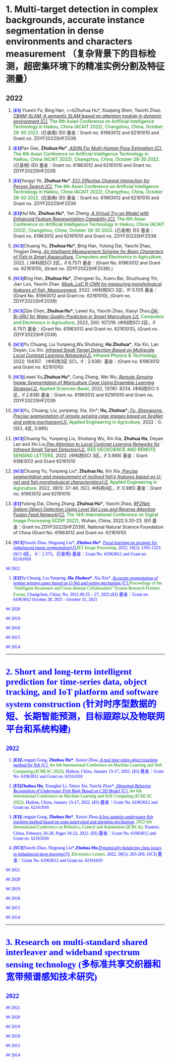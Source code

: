 <a name="01"></a>
# 1. Multi-target detection in complex backgrounds, accurate instance segmentation in dense environments and characters measurement （复杂背景下的目标检测，超密集环境下的精准实例分割及特征测量）
## 2022
<ol>
<!--
<p style="margin-top: 8px;"><li><font face="verdana" color="blue"><b>[TNNLS]</b></font> Xihong Yang, Xiaochang Hu, Sihang Zhou, <b>Xinwang Liu</b>, En Zhu: <i><u>Interpolation-based Contrastive Learning for Few-Label Semi-Supervised Learning</u></i>. <font color="green">IEEE Transactions on Neural Networks and Learning Systems (<b>TNNLS</b>)</font>. (Accepted in June 2022)<a href = "https://github.com/xinwangliu/xinwangliu.github.io/blob/main/document/new_paper/TNNLS22-Interpolation%20based%20Contrastive%20Learning%20for%20Few%20Label%20SemiSupervised%20Learning.pdf">[PDF]</a></li></p> 
-->
 
 <!--1-->
 <p style="margin-top: 8px;"><li><font face="verdana" color="blue"><b>[EI]</b></font> Yuexin Fu, Bing Han, <>bZhuhua Hu*</b>, Xiuqiang Shen, Yaochi Zhao. <i><u>CBAM-SLAM: A semantic SLAM based on attention module in dynamic environment [C].</u></i><font color="green"> The 6th Asian Conference on Artificial Intelligence Technology in Haikou, China (ACAIT 2022), Changzhou, China, October 28-30 2022</font>. (已录用) (EI) 基金：Grant no. 61963012 and 62161010 and Grant no. ZDYF2022SHFZ039.</li></p>
 
 <!--2-->
<p style="margin-top: 8px;"><li><font face="verdana" color="blue"><b>[EI]</b></font>Pan Gao, <b>Zhuhua Hu*</b>.<i><u> ASHN For Multi-Human Pose Estimation [C].</u></i> <font color="green"> The 6th Asian Conference on Artificial Intelligence Technology in Haikou, China (ACAIT 2022), Changzhou, China, October 28-30 2022</font>. (已录用) (EI) 基金：Grant no. 61963012 and 62161010 and Grant no. ZDYF2022SHFZ039.</li></p>
 
<!--3-->
<p style="margin-top: 8px;"><li><font face="verdana" color="blue"><b>[EI]</b></font>Yongyi Ye, <b>Zhuhua Hu*</b>.<i><u> ECI: Effective Channel Interaction for Person Search [C].</u></i> <font color="green">The 6th Asian Conference on Artificial Intelligence Technology in Haikou, China (ACAIT 2022), Changzhou, China, October 28-30 2022</font>. (已录用) (EI) 基金：Grant no. 61963012 and 62161010 and Grant no. ZDYF2022SHFZ039.</li></p>

<!--4-->
<p style="margin-top: 8px;"><li><font face="verdana" color="blue"><b>[EI]</b></font>Hui Ma, <b>Zhuhua Hu*</b>, Yan Zheng.<i><u> A Virtual Try-on Model with Enhanced Feature Representation Capability [C].</u></i> <font color="green">The 6th Asian Conference on Artificial Intelligence Technology in Haikou, China (ACAIT 2022), Changzhou, China, October 28-30 2022</font>. (已录用) (EI) 基金：Grant no. 61963012 and 62161010 and Grant no. ZDYF2022SHFZ039.</li></p>
 
 <!--5-->
 <p style="margin-top: 8px;"><li><font face="verdana" color="blue"><b>[SCI]</b></font>Chuang Yu, <b>Zhuhua Hu*</b>, Bing Han, Yutong Dai, Yaochi Zhao, Yingjun Deng.<i><u> An Intelligent Measurement Scheme for Basic Characters of Fish in Smart Aquaculture.</u></i><font color="green"> Computers and Electronics in Agriculture,</font> 2022. ( (中科院SCI 2区，if 6.757) 基金：(Grant No. 61963012 and Grant no. 62161010), (Grant no. ZDYF2022SHFZ039).)</li></p>
 
 <!--6-->
 <p style="margin-top: 8px;"><li><font face="verdana" color="blue"><b>[SCI]</b></font>Bing Han, <b>Zhuhua Hu*</b>, Zhengwei Su, Xueru Bai, Shuzhuang Yin, Jian Luo, Yaochi Zhao. <i><u>Mask_LaC R-CNN for measuring morphological features of fish, Measurement</u></i>, 2022. (中科院SCI 2区，IF:5.131) 基金：(Grant No. 61963012 and Grant no. 62161010), (Grant no. ZDYF2022SHFZ039)</li></p>
 
 <!--7-->
 <p style="margin-top: 8px;"><li><font face="verdana" color="blue"><b>[SCI]</b></font>Zijie Chen, <b>Zhuhua Hu*</b>, Lewei Xu, Yaochi Zhao, Xiaoyi Zhou.<i><u>DA-Bi-SRU for Water Quality Prediction in Smart Mariculture [J].</u></i><font color="green"> Computers and Electronics in Agriculture,</font> 2022, 200: 107219. (中科院SCI 2区，if 6.757) 基金：(Grant No. 61963012 and Grant no. 62161010), (Grant no. ZDYF2022SHFZ039).</li></p>
 
<!--8-->
 <p style="margin-top: 8px;"><li><font face="verdana" color="blue"><b>[SCI]</b></font>Yu Chuang, Liu Yunpeng,Wu Shuhang, <b>Hu Zhuhua*</b>, Xia Xin, Lan Deyan, Liu Xin. <i><u>Infrared Small Target Detection Based on Multiscale Local Contrast Learning Networks[J].</u></i> <font color="green">Infrared Physics & Technology,</font> 2022: 104107. （中科院3区 SCI，if：2.638）基金：(Grant no. 61963012 and Grant no. 62161010)</li></p>
 
<!--9-->
 <p style="margin-top: 8px;"><li><font face="verdana" color="blue"><b>[SCI]</b></font>Lewei Xu,<b>Zhuhua Hu*</b>, Cong Zhang, Wei Wu.<i><u> Remote Sensing Image Segmentation of Mariculture Cage Using Ensemble Learning Strategy[J].</u></i><font color="green"> Applied Sciences-Basel,</font> 2022, 12(16): 8234. (中科院SCI 3区，if 2.838) 基金：Grant no. 61963012 and 62161010 and Grant no. ZDYF2022SHFZ039.</li></p>

<!--10-->
 <p style="margin-top: 8px;"><li><font face="verdana" color="blue"><b>[SCI]</b></font>Yu, Chuang; Liu, yunpeng; Xia, Xin*;<b> Hu, Zhuhua*</b>;<i><u> Fu, Shengpeng. Precise segmentation of remote sensing cage images based on SegNet and voting mechanism[J],</u></i><font color="green"> Applied Engineering in Agriculture,</font> 2022：0. (SCI, 4区, 0.985) </li></p>

<!--11-->
 <p style="margin-top: 8px;"><li><font face="verdana" color="blue"><b>[SCI]</b></font>Chuang Yu, Yunpeng Liu, Shuhang Wu, Xin Xia, <b>Zhuhua Hu</b>, Deyan Lan and Xin Liu,<i><u>Pay Attention to Local Contrast Learning Networks for Infrared Small Target Detection[J].</u></i><font color="green"> IEEE GEOSCIENCE AND REMOTE SENSING LETTERS,</font> 2022. (中科院SCI 3区，if 3.966) 基金：Grant 61963012 and Grant 62161010</li></p>

<!--14-->
 <p style="margin-top: 8px;"><li><font face="verdana" color="blue"><b>[SCI]</b></font>Chuang Yu, Yunpeng Liu*, <b>Zhuhua Hu</b>, Xin Xia.<i><u> Precise segmentation and measurement of inclined fish’s features based on U-net and fish morphological characteristics[J].</u></i><font color="green"> Applied Engineering in Agriculture,</font> 2022, 38(1): 37-48. (SCI, 中科院4区，if: 0.985) 基金：Grant no. 61963012 and 62161010</li></p>

 
 <!--18-->
 <p style="margin-top: 8px;"><li><font face="verdana" color="blue"><b>[EI]</b></font>Yutong Dai, Chong Zhang, <b>Zhuhua Hu*</b>, Yaochi Zhao, <i><u>RF2Net: Salient Object Detection Using Level Set Loss and Reverse Attention Fusion Feed Network[C].</u></i><font color="green"> The 14th International Conference on Digital Image Processing (ICDIP 2022),</font> Wuhan, China, 2022.5.20-23. (EI)  基金：Grant no.ZDYF2022SHFZ039), National Natural Science Foundation of China (Grant No. 61963012 and Grant no. 62161010)</li></p>

 
  <!--21-->
 <p style="margin-top: 8px;"><li><font face="verdana" color="blue"><b>[SCI]</b>Yaochi Zhao, Shiguang Liu*, <b>Zhuhua Hu*</b>. <i><u>Focal learning on stranger for imbalanced image segmentation[J].</u></i><font color="green">IET Image Processing,</font> 2022, 16(5): 1305-1323. (SCI 4区， if：2.373，已录用) 基金：Grant No. 61963012 and Grant no. 62161010</li></p>
 
  
  
  
 </ol>
## 2021
 <ol>
<!--
<p style="margin-top: 8px;"><li><font face="verdana" color="blue"><b>[TYCB]</b></font> <b>Xinwang Liu</b>, Lei Wang, Jianping Yin, En Zhu, Jian Zhang: <i><u>An Efficient Approach to Integrating Radius Information into Multiple Kernel Learning</u></i>. <font color="green">IEEE Transactions on Cybernetics (<b>TYCB</b>)</font>. 43(2): 557-569 (2013) (CCF Rank B) <a href = "http://citeseerx.ist.psu.edu/viewdoc/download?doi=10.1.1.718.448&rep=rep1&type=pdf">[PDF]</a> <a href = "https://github.com/xinwangliu/Radius-incorporated-MKL-algorithm">[Code]</a></li></p>
-->
<!--15-->
 <p style="margin-top: 8px;"><li><font face="verdana" color="blue"><b>[EI]</b></font>Yu Chuang, Liu Yunpeng,<b> Hu Zhuhua*</b>, Xia Xin*.<i><u> Accurate segmentation of remote sensing cages based on U-Net and voting mechanism [C].</u></i><font color="green">Proceedings of the "Intelligent Awareness and Cross domain Collaboration" System Research Frontier Forum,</font> Changchun, China, No. 2021.09.25 – 27, 2022.(EI)  基金：Grant no. 61963012  October 28, 2021 - October 31, 2021</li></p>
  
 <!---->
  
 </ol>
## 2020
<ol>

</ol>
## 2019
<ol>

</ol>
## 2018
<ol>

</ol>
## 2015
<ol>

</ol>
## 2014
<ol>

</ol>
<hr>

<a name="02"></a>
# 2. Short and long-term intelligent prediction for time-series data, object tracking, and IoT platform and software system construction (针对时序型数据的短、长期智能预测，目标跟踪以及物联网平台和系统构建)
## 2022
<ol>
<!--
<p style="margin-top: 8px;"><li><font face="verdana" color="blue"><b>[AAAI]</b></font> Weixuan Liang, <b>Xinwang Liu</b>, Sihang Zhou, Jiyuan Liu, Siwei Wang, En Zhu: <i><u>Robust Graph-based Multi-view Clustering</u></i>. <font color="green">AAAI 2022.</font> (CCF Rank A)<a href = "https://www.aaai.org/AAAI22Papers/AAAI-3353.LiangW.pdf">[PDF]</a><a href = "https://github.com/wxliang/RG-MVC">[Code]</a></li></p>
-->
 
 <!--16-->
 <p style="margin-top: 8px;"><li><font face="verdana" color="blue"><b>[EI]</b></font>Longqin Gong,<b> Zhuhua Hu*</b>, Xaioyi Zhou.<i><u> A real time video object tracking method for fish [C].</u></i> <font color="green">the 6th International Conference on Machine Learning and Soft Computing (ICMLSC 2022),</font> Haikou, China, January 15-17, 2022. (EI)  基金：Grant No. 61963012 and Grant no. 62161010</li></p>
 
 <!--17-->
 <p style="margin-top: 8px;"><li><font face="verdana" color="blue"><b>[EI]</b></font><b>Zhuhua Hu</b>, Xianghui Li, Xinyu Xie, Yaochi Zhao*.<i><u> Abnormal Behavior Recognition of Underwater Fish Body Based on C3D Model [C].</u></i><font color="green"> the 6th International Conference on Machine Learning and Soft Computing (ICMLSC 2022),</font> Haikou, China, January 15-17, 2022. (EI)  基金：Grant No. 61963012 and Grant no. 62161010</li></p>
 
 <!--19-->
 <p style="margin-top: 8px;"><li><font face="verdana" color="blue"><b>[EI]</b></font>Longqin Gong, <b>Zhuhua Hu*</b>, Xaioyi Zhou.<i><u>A few samples underwater fish tracking method based on semi-supervised and attention mechanism,</u></i><font color="green">  2022 6th International Conference on Robotics, Control and Automation (ICRCA),</font> Xiamen, China, February 26-28, Pages 18-22, 2022. (EI) 基金：Grant No. 61963012 and Grant no. 62161010</li></p>
 
<!--20-->
 <p style="margin-top: 8px;"><li><font face="verdana" color="blue"><b>[SCI]</b></font>Yaochi Zhao, Shiguang Liu*,<b>Zhuhua Hu</b>.<i><u>Dynamically balancing class losses in imbalanced deep learning[J].</u></i><font color="green"> Electronics Letters,</font> 2022, 58(5): 203-206. (SCI) 基金：Grant No. 61963012 and Grant no. 62161010

 
 
 
 
 
</ol>
## 2021
 <ol>
<!--
<p style="margin-top: 8px;"><li><font face="verdana" color="blue"><b>[TYCB]</b></font> <b>Xinwang Liu</b>, Lei Wang, Jianping Yin, En Zhu, Jian Zhang: <i><u>An Efficient Approach to Integrating Radius Information into Multiple Kernel Learning</u></i>. <font color="green">IEEE Transactions on Cybernetics (<b>TYCB</b>)</font>. 43(2): 557-569 (2013) (CCF Rank B) <a href = "http://citeseerx.ist.psu.edu/viewdoc/download?doi=10.1.1.718.448&rep=rep1&type=pdf">[PDF]</a> <a href = "https://github.com/xinwangliu/Radius-incorporated-MKL-algorithm">[Code]</a></li></p>
-->

 </ol>
## 2020
<ol>

</ol>
## 2019
<ol>

</ol>
## 2018
<ol>

</ol>
## 2015
<ol>

</ol>
## 2014
<ol>

</ol>
<hr>

<a name="03"></a>
# 3. Research on multi-standard shared interleaver and wideband spectrum sensing technology (多标准共享交织器和宽带频谱感知技术研究)
## 2022
<ol>
<!--
<p style="margin-top: 8px;"><li><font face="verdana" color="blue"><b>[AAAI]</b></font> Weixuan Liang, <b>Xinwang Liu</b>, Sihang Zhou, Jiyuan Liu, Siwei Wang, En Zhu: <i><u>Robust Graph-based Multi-view Clustering</u></i>. <font color="green">AAAI 2022.</font> (CCF Rank A)<a href = "https://www.aaai.org/AAAI22Papers/AAAI-3353.LiangW.pdf">[PDF]</a><a href = "https://github.com/wxliang/RG-MVC">[Code]</a></li></p>
-->
 
</ol>
## 2021
 <ol>
<!--
<p style="margin-top: 8px;"><li><font face="verdana" color="blue"><b>[TYCB]</b></font> <b>Xinwang Liu</b>, Lei Wang, Jianping Yin, En Zhu, Jian Zhang: <i><u>An Efficient Approach to Integrating Radius Information into Multiple Kernel Learning</u></i>. <font color="green">IEEE Transactions on Cybernetics (<b>TYCB</b>)</font>. 43(2): 557-569 (2013) (CCF Rank B) <a href = "http://citeseerx.ist.psu.edu/viewdoc/download?doi=10.1.1.718.448&rep=rep1&type=pdf">[PDF]</a> <a href = "https://github.com/xinwangliu/Radius-incorporated-MKL-algorithm">[Code]</a></li></p>
-->

 </ol>
## 2020
<ol>

</ol>
## 2019
<ol>

</ol>
## 2018
<ol>

</ol>
## 2015
<ol>

</ol>
## 2014
<ol>

</ol>

